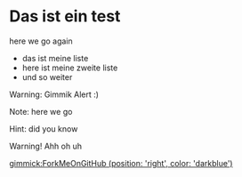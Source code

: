 # Das ist ein test
here we go again

- das ist meine liste
- here ist meine zweite liste
- und so weiter

Warning: Gimmik Alert :)

Note: here we go

Hint: did you know

Warning! Ahh oh uh

[gimmick:ForkMeOnGitHub (position: 'right', color: 'darkblue') ](http://www.github.com/Dynalon/mdwiki)

